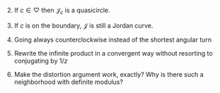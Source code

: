 

2. If $c \in \heartsuit$ then $\mathcal J_c$ is a quasicircle.

3. If $c$ is on the boundary, $\mathcal J$ is still a Jordan curve.

5. Going always counterclockwise instead of the shortest angular turn

6. Rewrite the infinite product in a convergent way without resorting to conjugating by $1/z$

7. Make the distortion argument work, exactly? Why is there such a neighborhood with definite modulus?
